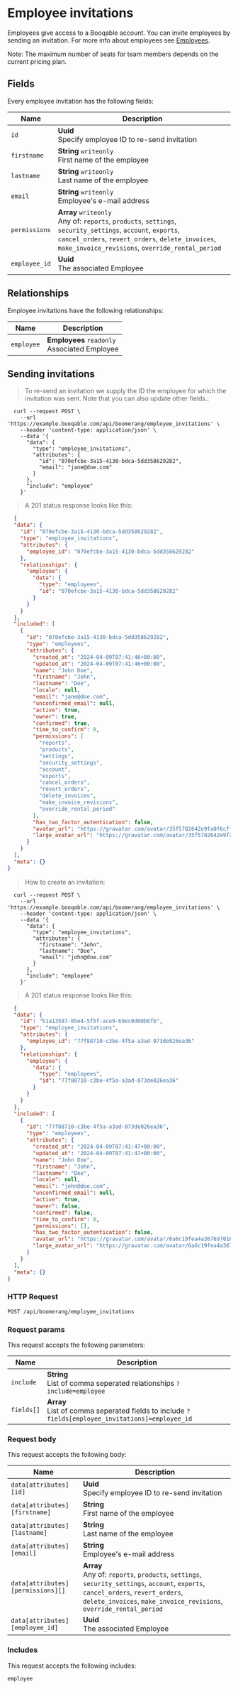 # Employee invitations

Employees give access to a Booqable account. You can invite employees by sending an invitation. For more info about employees see [Employees](#employees).

<aside class="notice">
  Note: The maximum number of seats for team members depends on the current pricing plan.
</aside>

## Fields
Every employee invitation has the following fields:

Name | Description
-- | --
`id` | **Uuid** <br>Specify employee ID to re-send invitation
`firstname` | **String** `writeonly`<br>First name of the employee
`lastname` | **String** `writeonly`<br>Last name of the employee
`email` | **String** `writeonly`<br>Employee's e-mail address
`permissions` | **Array** `writeonly`<br>Any of: `reports`, `products`, `settings`, `security_settings`, `account`, `exports`, `cancel_orders`, `revert_orders`, `delete_invoices`, `make_invoice_revisions`, `override_rental_period`
`employee_id` | **Uuid** <br>The associated Employee


## Relationships
Employee invitations have the following relationships:

Name | Description
-- | --
`employee` | **Employees** `readonly`<br>Associated Employee


## Sending invitations



> To re-send an invitation we supply the ID the employee for which the invitation was sent.
Note that you can also update other fields.:

```shell
  curl --request POST \
    --url 'https://example.booqable.com/api/boomerang/employee_invitations' \
    --header 'content-type: application/json' \
    --data '{
      "data": {
        "type": "employee_invitations",
        "attributes": {
          "id": "070efcbe-3a15-4130-bdca-5dd358629282",
          "email": "jane@doe.com"
        }
      },
      "include": "employee"
    }'
```

> A 201 status response looks like this:

```json
  {
  "data": {
    "id": "070efcbe-3a15-4130-bdca-5dd358629282",
    "type": "employee_invitations",
    "attributes": {
      "employee_id": "070efcbe-3a15-4130-bdca-5dd358629282"
    },
    "relationships": {
      "employee": {
        "data": {
          "type": "employees",
          "id": "070efcbe-3a15-4130-bdca-5dd358629282"
        }
      }
    }
  },
  "included": [
    {
      "id": "070efcbe-3a15-4130-bdca-5dd358629282",
      "type": "employees",
      "attributes": {
        "created_at": "2024-04-09T07:41:46+00:00",
        "updated_at": "2024-04-09T07:41:46+00:00",
        "name": "John Doe",
        "firstname": "John",
        "lastname": "Doe",
        "locale": null,
        "email": "jane@doe.com",
        "unconfirmed_email": null,
        "active": true,
        "owner": true,
        "confirmed": true,
        "time_to_confirm": 0,
        "permissions": [
          "reports",
          "products",
          "settings",
          "security_settings",
          "account",
          "exports",
          "cancel_orders",
          "revert_orders",
          "delete_invoices",
          "make_invoice_revisions",
          "override_rental_period"
        ],
        "has_two_factor_autentication": false,
        "avatar_url": "https://gravatar.com/avatar/35f5782642e9fa0f6cfff5a552e2ae97.png?d=404",
        "large_avatar_url": "https://gravatar.com/avatar/35f5782642e9fa0f6cfff5a552e2ae97.png?d=mm&size=200"
      }
    }
  ],
  "meta": {}
}
```


> How to create an invitation:

```shell
  curl --request POST \
    --url 'https://example.booqable.com/api/boomerang/employee_invitations' \
    --header 'content-type: application/json' \
    --data '{
      "data": {
        "type": "employee_invitations",
        "attributes": {
          "firstname": "John",
          "lastname": "Doe",
          "email": "john@doe.com"
        }
      },
      "include": "employee"
    }'
```

> A 201 status response looks like this:

```json
  {
  "data": {
    "id": "b1a13587-85e4-5f5f-ace9-69ec0d00b6fb",
    "type": "employee_invitations",
    "attributes": {
      "employee_id": "77f88710-c3be-4f5a-a3ad-073de026ea36"
    },
    "relationships": {
      "employee": {
        "data": {
          "type": "employees",
          "id": "77f88710-c3be-4f5a-a3ad-073de026ea36"
        }
      }
    }
  },
  "included": [
    {
      "id": "77f88710-c3be-4f5a-a3ad-073de026ea36",
      "type": "employees",
      "attributes": {
        "created_at": "2024-04-09T07:41:47+00:00",
        "updated_at": "2024-04-09T07:41:47+00:00",
        "name": "John Doe",
        "firstname": "John",
        "lastname": "Doe",
        "locale": null,
        "email": "john@doe.com",
        "unconfirmed_email": null,
        "active": true,
        "owner": false,
        "confirmed": false,
        "time_to_confirm": 0,
        "permissions": [],
        "has_two_factor_autentication": false,
        "avatar_url": "https://gravatar.com/avatar/6a6c19fea4a3676970167ce51f39e6ee.png?d=404",
        "large_avatar_url": "https://gravatar.com/avatar/6a6c19fea4a3676970167ce51f39e6ee.png?d=mm&size=200"
      }
    }
  ],
  "meta": {}
}
```

### HTTP Request

`POST /api/boomerang/employee_invitations`

### Request params

This request accepts the following parameters:

Name | Description
-- | --
`include` | **String** <br>List of comma seperated relationships `?include=employee`
`fields[]` | **Array** <br>List of comma seperated fields to include `?fields[employee_invitations]=employee_id`


### Request body

This request accepts the following body:

Name | Description
-- | --
`data[attributes][id]` | **Uuid** <br>Specify employee ID to re-send invitation
`data[attributes][firstname]` | **String** <br>First name of the employee
`data[attributes][lastname]` | **String** <br>Last name of the employee
`data[attributes][email]` | **String** <br>Employee's e-mail address
`data[attributes][permissions][]` | **Array** <br>Any of: `reports`, `products`, `settings`, `security_settings`, `account`, `exports`, `cancel_orders`, `revert_orders`, `delete_invoices`, `make_invoice_revisions`, `override_rental_period`
`data[attributes][employee_id]` | **Uuid** <br>The associated Employee


### Includes

This request accepts the following includes:

`employee`





